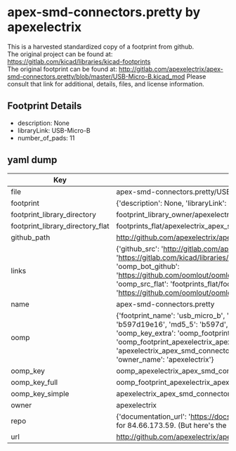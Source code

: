 # apex-smd-connectors.pretty by apexelectrix  
This is a harvested standardized copy of a footprint from github.  
The original project can be found at:  
https://gitlab.com/kicad/libraries/kicad-footprints  
The original footprint can be found at:
http://gitlab.com/apexelectrix/apex-smd-connectors.pretty/blob/master/USB-Micro-B.kicad_mod
Please consult that link for additional, details, files, and license information.  
## Footprint Details
* description: None  
* libraryLink: USB-Micro-B  
* number_of_pads: 11  
## yaml dump  
| Key | Value |  
| --- | --- |  
| file | apex-smd-connectors.pretty/USB-Micro-B.kicad_mod |  
| footprint | {'description': None, 'libraryLink': 'USB-Micro-B', 'number_of_pads': 11} |  
| footprint_library_directory | footprint_library_owner/apexelectrix_apex-smd-connectors.pretty |  
| footprint_library_directory_flat | footprints_flat/apexelectrix_apex_smd_connectors_usb_micro_b/working |  
| github_path | http://github.com/apexelectrix/apex-smd-connectors.pretty/blob/master/USB-Micro-B.kicad_mod |  
| links | {'github_src': 'http://gitlab.com/apexelectrix/apex-smd-connectors.pretty/blob/master/USB-Micro-B.kicad_mod', 'github_src_repo': 'https://gitlab.com/kicad/libraries/kicad-footprints', 'oomp_bot': 'footprints/apexelectrix_apex_smd_connectors_usb_micro_b/working', 'oomp_bot_github': 'https://github.com/oomlout/oomlout_oomp_footprint_bot/tree/main/footprints/apexelectrix_apex_smd_connectors_usb_micro_b/working', 'oomp_src_flat': 'footprints_flat/footprints_flat/apexelectrix_apex_smd_connectors_usb_micro_b/working', 'oomp_src_flat_github': 'https://github.com/oomlout/oomlout_oomp_footprint_src/tree/main/footprints_flat/apexelectrix_apex_smd_connectors_usb_micro_b/working'} |  
| name | apex-smd-connectors.pretty |  
| oomp | {'footprint_name': 'usb_micro_b', 'library_name': 'apex_smd_connectors', 'md5': 'b597d19e16586c74572bc19bf9a182f1', 'md5_10': 'b597d19e16', 'md5_5': 'b597d', 'md5_6': 'b597d1', 'oomp_key': 'oomp_apexelectrix_apex_smd_connectors_usb_micro_b', 'oomp_key_extra': 'oomp_footprint_apexelectrix_apex_smd_connectors_usb_micro_b', 'oomp_key_full': 'oomp_footprint_apexelectrix_apex_smd_connectors_usb_micro_b_b597d1', 'oomp_key_simple': 'apexelectrix_apex_smd_connectors_usb_micro_b', 'original_filename': 'apex-smd-connectors.pretty/USB-Micro-B.kicad_mod', 'owner_name': 'apexelectrix'} |  
| oomp_key | oomp_apexelectrix_apex_smd_connectors_usb_micro_b |  
| oomp_key_full | oomp_footprint_apexelectrix_apex_smd_connectors_usb_micro_b |  
| oomp_key_simple | apexelectrix_apex_smd_connectors_usb_micro_b |  
| owner | apexelectrix |  
| repo | {'documentation_url': 'https://docs.github.com/rest/overview/resources-in-the-rest-api#rate-limiting', 'message': "API rate limit exceeded for 84.66.173.59. (But here's the good news: Authenticated requests get a higher rate limit. Check out the documentation for more details.)"} |  
| url | http://github.com/apexelectrix/apex-smd-connectors.pretty |  

